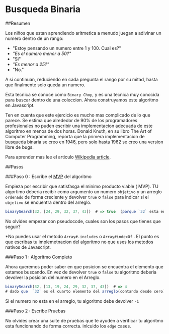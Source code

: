 # Busqueda Binaria


##Resumen

Los niños que estan aprendiendo aritmetica a menudo juegan a adivinar un numero dentro de un rango:

- "Estoy pensando un numero entre 1 y 100. Cual es?"
- *"Es el numero menor a 50?"*
- "Si"
- *"Es menor a 25?"*
- "No."

A si continuan, reduciendo en cada pregunta el rango por su mitad, hasta que finalmente solo queda un numero.

Esta tecnica se conoce como `Binary Chop`, y es una tecnica muy conocida para buscar dentro de una coleccion. Ahora construyamos este algoritmo en Javascript.

Ten en cuenta que este ejercicio es mucho mas complicado de lo que parece. Se estima que alrededor de 90% de los programadores profesionales no puden escribir una implementacion adecuada de este algoritmo en menos de dos horas. Donald Knuth, en su libro The Art of Computer Programming, reporta que la primera implementacion de busqueda binaria se creo en 1946, pero solo hasta 1962 se creo una version libre de bugs.

Para aprender mas lee el articulo [Wikipedia article](http://en.wikipedia.org/wiki/Binary_search_algorithm).

##Pasos

###Paso 0 : Escribe el [MVP](http://en.wikipedia.org/wiki/Minimum_viable_product) del algoritmo

Empieza por escribir que satisfasga el minimo producto viable ( MVP). TU algortimo deberia recibir como argumento un numero `objetivo` y un arreglo `ordenado` de forma creciente y devolver `true` o `false` para indicar si el `objetivo` se encuentra dentro del arreglo.

```js
binarySearch(32, [24, 29, 32, 37, 43])  # => true  (porque `32` esta en el arreglo)
```

No olvides empezar con pseudocode, cuales son los pasos que tienes que seguir?

*No puedes usar el metodo  `Array#.includes` o `Array#indexOf` . El punto es que escribas tu implemetnacion del algoritmo no que uses los metodos nativos de Javascript.


###Paso 1 : Algoritmo Completo

Ahora queremos poder saber en que posicion se encuentra el elemento que estamos buscando. En vez de devolver `true` o `false` tu algoritmo deberia devolver la posicion del numero en el Arreglo.


```js
binarySearch(32, [13, 19, 24, 29, 32, 37, 43])  # => 4
# dado que  `32` es el cuarto elemento del arreglo(contando desde cero)
```
Si el numero no esta en el arreglo, tu algoritmo debe devolver `-1`

###Paso 2 : Escribe Pruebas

No olvides crear una suite de pruebas que te ayuden a verificar tu algoritmo esta funcionando de forma correcta. inlcuido los `edge` cases.



